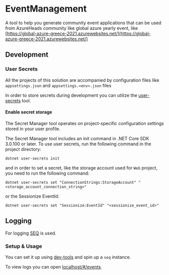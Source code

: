 # EventManagement
A tool to help you generate community event applications that can be used from AzureHeads community like global azure yearly event, like [https://global-azure-greece-2021.azurewebsites.net/](https://global-azure-greece-2021.azurewebsites.net/) 


## Development 

### User Secrets
All the projects of this solution are accompanied by configuration files like `appsettings.json` and `appsettings.<env>.json` files

In order to store secrets during development you can utilize the [user-secrets](https://docs.microsoft.com/en-us/aspnet/core/security/app-secrets) tool.

#### Enable secret storage
The Secret Manager tool operates on project-specific configuration settings stored in your user profile.

The Secret Manager tool includes an init command in .NET Core SDK 3.0.100 or later. To use user secrets, run the following command in the project directory:
```
dotnet user-secrets init
```
and in order to set a secret, like the storage account used for `Web` project, you need to run the following command:
```
dotnet user-secrets set "ConnectionStrings:StorageAccount" "<storage_account_connection_string>"
```
or the Sessionize EventId:
```
dotnet user-secrets set "Sessionize:EventId" "<sessionize_event_id>"
```


## Logging
For logging [SEQ](https://datalust.co/seq) is used.

### Setup & Usage
You can set it up using [dev-tools](https://github.com/ppolyzos/dev-tools) and spin up a `seq` instance.

To view logs you can open [localhost/#/events](http://localhost/#/events).